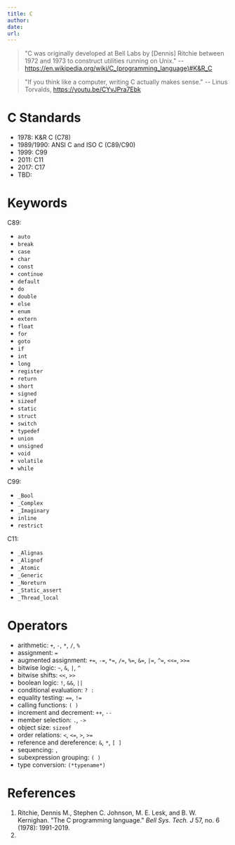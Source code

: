 ```yaml
---
title: C
author: 
date: 
url: 
---
```

> "C was originally developed at Bell Labs by [Dennis] Ritchie between 1972 and 1973 to construct utilities running on Unix." -- https://en.wikipedia.org/wiki/C_(programming_language)#K&R_C

>"If you think like a computer, writing C actually makes sense." -- Linus Torvalds, https://youtu.be/CYvJPra7Ebk

# C Standards

- 1978: K&R C (C78)
- 1989/1990: ANSI C and ISO C (C89/C90)
- 1999: C99
- 2011: C11
- 2017: C17
- TBD:  

# Keywords

C89:

- `auto`
- `break`
- `case`
- `char`
- `const`
- `continue`
- `default`
- `do`
- `double`
- `else`
- `enum`
- `extern`
- `float`
- `for`
- `goto`
- `if`
- `int`
- `long`
- `register`
- `return`
- `short`
- `signed`
- `sizeof`
- `static`
- `struct`
- `switch`
- `typedef`
- `union`
- `unsigned`
- `void`
- `volatile`
- `while`

C99:

- `_Bool`
- `_Complex`
- `_Imaginary`
- `inline`
- `restrict`

C11:

- `_Alignas`
- `_Alignof`
- `_Atomic`
- `_Generic`
- `_Noreturn`
- `_Static_assert`
- `_Thread_local`

# Operators

- arithmetic: `+`, `-`, `*`, `/`, `%`
- assignment: `=`
- augmented assignment: `+=`, `-=`, `*=`, `/=`, `%=`, `&=`, `|=`, `^=`, `<<=`, `>>=`
- bitwise logic: `~`, `&`, `|`, `^`
- bitwise shifts: `<<`, `>>`
- boolean logic: `!`, `&&`, `||`
- conditional evaluation: `? :`
- equality testing: `==`, `!=`
- calling functions: `( )`
- increment and decrement: `++`, `--`
- member selection: `.`, `->`
- object size: `sizeof`
- order relations: `<`, `<=`, `>`, `>=`
- reference and dereference: `&`, `*`, `[ ]`
- sequencing: `,`
- subexpression grouping: `( )`
- type conversion: `(*typename*)`

# References

1. Ritchie, Dennis M., Stephen C. Johnson, M. E. Lesk, and B. W. Kernighan. "The C programming language." *Bell Sys. Tech. J* 57, no. 6 (1978): 1991-2019.
2. 